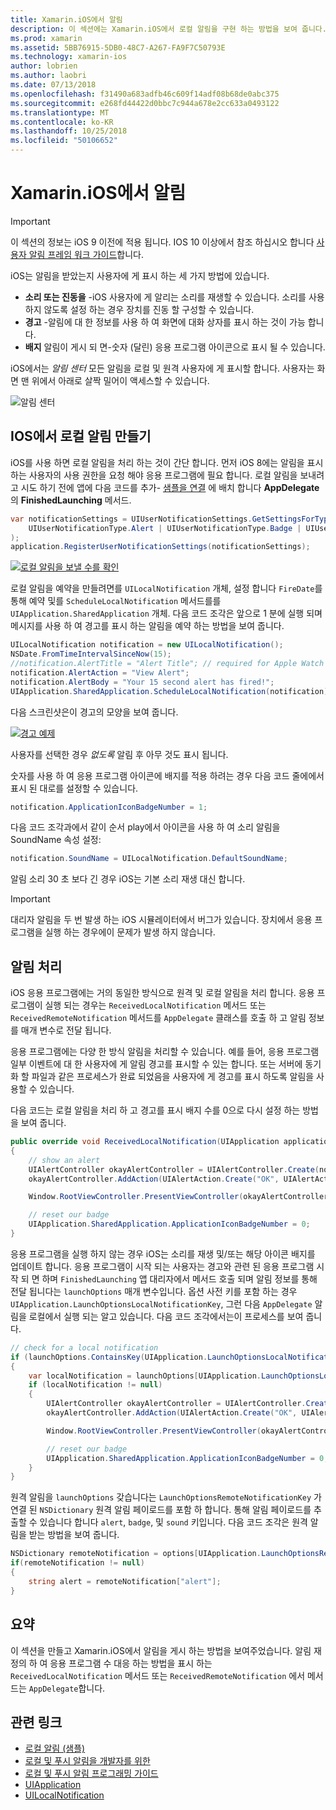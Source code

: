 ```yaml
---
title: Xamarin.iOS에서 알림
description: 이 섹션에는 Xamarin.iOS에서 로컬 알림을 구현 하는 방법을 보여 줍니다. IOS 알림는 다양 한 UI 요소에 설명 하 고 API에 설명의 만들기 및 알림을 표시를 사용 하 여 관련 됩니다.
ms.prod: xamarin
ms.assetid: 5BB76915-5DB0-48C7-A267-FA9F7C50793E
ms.technology: xamarin-ios
author: lobrien
ms.author: laobri
ms.date: 07/13/2018
ms.openlocfilehash: f31490a683adfb46c609f14adf08b68de0abc375
ms.sourcegitcommit: e268fd44422d0bbc7c944a678e2cc633a0493122
ms.translationtype: MT
ms.contentlocale: ko-KR
ms.lasthandoff: 10/25/2018
ms.locfileid: "50106652"
---
```

# <a name="notifications-in-xamarinios"></a>Xamarin.iOS에서 알림

> [!IMPORTANT]
> 이 섹션의 정보는 iOS 9 이전에 적용 됩니다. IOS 10 이상에서 참조 하십시오 합니다 [사용자 알림 프레임 워크 가이드](~/ios/platform/user-notifications/index.md)합니다.

iOS는 알림을 받았는지 사용자에 게 표시 하는 세 가지 방법에 있습니다.

- **소리 또는 진동을** -iOS 사용자에 게 알리는 소리를 재생할 수 있습니다. 소리를 사용 하지 않도록 설정 하는 경우 장치를 진동 할 구성할 수 있습니다.
- **경고** -알림에 대 한 정보를 사용 하 여 화면에 대화 상자를 표시 하는 것이 가능 합니다.
- **배지** 알림이 게시 되 면-숫자 (달린) 응용 프로그램 아이콘으로 표시 될 수 있습니다.

iOS에서는 *알림 센터* 모든 알림을 로컬 및 원격 사용자에 게 표시할 합니다. 사용자는 화면 맨 위에서 아래로 살짝 밀어이 액세스할 수 있습니다.

![알림 센터](local-notifications-in-ios-images/image13.png "알림 센터")

## <a name="creating-local-notifications-in-ios"></a>IOS에서 로컬 알림 만들기

iOS를 사용 하면 로컬 알림을 처리 하는 것이 간단 합니다.
먼저 iOS 8에는 알림을 표시 하는 사용자의 사용 권한을 요청 해야 응용 프로그램에 필요 합니다. 로컬 알림을 보내려고 시도 하기 전에 앱에 다음 코드를 추가- [샘플을 연결](https://developer.xamarin.com/samples/monotouch/LocalNotifications/) 에 배치 합니다 **AppDelegate**의 **FinishedLaunching** 메서드.

```csharp
var notificationSettings = UIUserNotificationSettings.GetSettingsForTypes(
    UIUserNotificationType.Alert | UIUserNotificationType.Badge | UIUserNotificationType.Sound, null
);
application.RegisterUserNotificationSettings(notificationSettings);
```

[![로컬 알림을 보낼 수를 확인](local-notifications-in-ios-images/image0-sml.png "로컬 알림을 보낼 수를 확인 합니다.")](local-notifications-in-ios-images/image0.png#lightbox)

로컬 알림을 예약을 만들려면를 `UILocalNotification` 개체, 설정 합니다 `FireDate`를 통해 예약 및를 `ScheduleLocalNotification` 메서드를를 `UIApplication.SharedApplication` 개체. 다음 코드 조각은 앞으로 1 분에 실행 되며 메시지를 사용 하 여 경고를 표시 하는 알림을 예약 하는 방법을 보여 줍니다.

```csharp
UILocalNotification notification = new UILocalNotification();
NSDate.FromTimeIntervalSinceNow(15);
//notification.AlertTitle = "Alert Title"; // required for Apple Watch notifications
notification.AlertAction = "View Alert";
notification.AlertBody = "Your 15 second alert has fired!";
UIApplication.SharedApplication.ScheduleLocalNotification(notification);
```

다음 스크린샷은이 경고의 모양을 보여 줍니다.

[![](local-notifications-in-ios-images/image2-sml.png "경고 예제")](local-notifications-in-ios-images/image2.png#lightbox)

사용자를 선택한 경우 *없도록* 알림 후 아무 것도 표시 됩니다.

숫자를 사용 하 여 응용 프로그램 아이콘에 배지를 적용 하려는 경우 다음 코드 줄에에서 표시 된 대로를 설정할 수 있습니다.

```csharp
notification.ApplicationIconBadgeNumber = 1;
```

다음 코드 조각과에서 같이 순서 play에서 아이콘을 사용 하 여 소리 알림을 SoundName 속성 설정:

```csharp
notification.SoundName = UILocalNotification.DefaultSoundName;
```

알림 소리 30 초 보다 긴 경우 iOS는 기본 소리 재생 대신 합니다.

> [!IMPORTANT]
> 대리자 알림을 두 번 발생 하는 iOS 시뮬레이터에서 버그가 있습니다. 장치에서 응용 프로그램을 실행 하는 경우에이 문제가 발생 하지 않습니다.

## <a name="handling-notifications"></a>알림 처리

iOS 응용 프로그램에는 거의 동일한 방식으로 원격 및 로컬 알림을 처리 합니다. 응용 프로그램이 실행 되는 경우는 `ReceivedLocalNotification` 메서드 또는 `ReceivedRemoteNotification` 메서드를 `AppDelegate` 클래스를 호출 하 고 알림 정보를 매개 변수로 전달 됩니다.

응용 프로그램에는 다양 한 방식 알림을 처리할 수 있습니다. 예를 들어, 응용 프로그램 일부 이벤트에 대 한 사용자에 게 알림 경고를 표시할 수 있는 합니다. 또는 서버에 동기화 할 파일과 같은 프로세스가 완료 되었음을 사용자에 게 경고를 표시 하도록 알림을 사용할 수 있습니다.

다음 코드는 로컬 알림을 처리 하 고 경고를 표시 배지 수를 0으로 다시 설정 하는 방법을 보여 줍니다.

```csharp
public override void ReceivedLocalNotification(UIApplication application, UILocalNotification notification)
{
    // show an alert
    UIAlertController okayAlertController = UIAlertController.Create(notification.AlertAction, notification.AlertBody, UIAlertControllerStyle.Alert);
    okayAlertController.AddAction(UIAlertAction.Create("OK", UIAlertActionStyle.Default, null));

    Window.RootViewController.PresentViewController(okayAlertController, true, null);

    // reset our badge
    UIApplication.SharedApplication.ApplicationIconBadgeNumber = 0;
}
```

응용 프로그램을 실행 하지 않는 경우 iOS는 소리를 재생 및/또는 해당 아이콘 배지를 업데이트 합니다. 응용 프로그램이 시작 되는 사용자는 경고와 관련 된 응용 프로그램 시작 되 면 하며 `FinishedLaunching` 앱 대리자에서 메서드 호출 되며 알림 정보를 통해 전달 됩니다는 `launchOptions` 매개 변수입니다. 옵션 사전 키를 포함 하는 경우 `UIApplication.LaunchOptionsLocalNotificationKey`, 그런 다음 `AppDelegate` 알림을 로컬에서 실행 되는 알고 있습니다. 다음 코드 조각에서는이 프로세스를 보여 줍니다.

```csharp
// check for a local notification
if (launchOptions.ContainsKey(UIApplication.LaunchOptionsLocalNotificationKey))
{
    var localNotification = launchOptions[UIApplication.LaunchOptionsLocalNotificationKey] as UILocalNotification;
    if (localNotification != null)
    {
        UIAlertController okayAlertController = UIAlertController.Create(localNotification.AlertAction, localNotification.AlertBody, UIAlertControllerStyle.Alert);
        okayAlertController.AddAction(UIAlertAction.Create("OK", UIAlertActionStyle.Default, null));

        Window.RootViewController.PresentViewController(okayAlertController, true, null);

        // reset our badge
        UIApplication.SharedApplication.ApplicationIconBadgeNumber = 0;
    }
}
```

원격 알림을 `launchOptions` 갖습니다는 `LaunchOptionsRemoteNotificationKey` 가 연결 된 `NSDictionary` 원격 알림 페이로드를 포함 하 합니다. 통해 알림 페이로드를 추출할 수 있습니다 합니다 `alert`, `badge`, 및 `sound` 키입니다. 다음 코드 조각은 원격 알림을 받는 방법을 보여 줍니다.

```csharp
NSDictionary remoteNotification = options[UIApplication.LaunchOptionsRemoteNotificationKey];
if(remoteNotification != null)
{
    string alert = remoteNotification["alert"];
}
```

## <a name="summary"></a>요약

이 섹션을 만들고 Xamarin.iOS에서 알림을 게시 하는 방법을 보여주었습니다. 알림 재정의 하 여 응용 프로그램 수 대응 하는 방법을 표시 하는 `ReceivedLocalNotification` 메서드 또는 `ReceivedRemoteNotification` 에서 메서드는 `AppDelegate`합니다.

## <a name="related-links"></a>관련 링크

- [로컬 알림 (샘플)](https://developer.xamarin.com/samples/monotouch/LocalNotifications)
- [로컬 및 푸시 알림을 개발자를 위한](https://developer.apple.com/notifications/)
- [로컬 및 푸시 알림 프로그래밍 가이드](https://developer.apple.com/library/prerelease/content/documentation/NetworkingInternet/Conceptual/RemoteNotificationsPG/)
- [UIApplication](http://iosapi.xamarin.com/?link=T%3aMonoTouch.UIKit.UIApplication)
- [UILocalNotification](http://iosapi.xamarin.com/?link=T%3aMonoTouch.UIKit.UILocalNotification)
